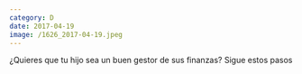 ```yaml
--- 
category: D 
date: 2017-04-19 
image: /1626_2017-04-19.jpeg 
--- 
```


¿Quieres que tu hijo sea un buen gestor de sus finanzas? Sigue estos pasos